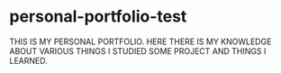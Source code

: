 # personal-portfolio-test
THIS IS MY PERSONAL PORTFOLIO.
HERE THERE IS MY KNOWLEDGE ABOUT VARIOUS THINGS I STUDIED SOME PROJECT AND THINGS I LEARNED.